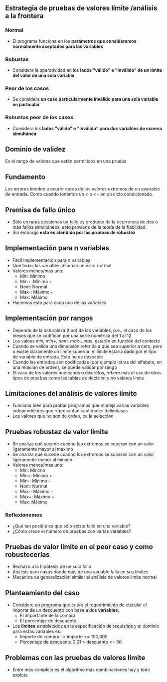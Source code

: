 ## Estrategia de pruebas de valores límite /análisis a la frontera
### Normal
- El programa funciona en los **parámetros que consideramos normalmente aceptados para las variables**
### Robustas
- Considera la operatividad en los **lados "válido" e "inválido" de un límite del valor de una sola variable**
### Peor de los casos
- Se considera **un caso particularmente inválido para una sola variable en particular**
### Robustas peor de los casos
- Considera los **lados "válido" e "inválido" para dos variables de manera simultánea**
## Dominio de validez
Es el rango de valores que están permitidos en una prueba
## Fundamento
Los errores tienden a ocurrir cerca de los valores extremos de un avariable de entrada. Como cuando tenemos un < o <= en un ciclo condicionado.
## Premisa de fallo único
- Solo en raras ocasiones un fallo es producto de la ocurrencia de dos o más fallos simultáneos, esto proviene de la teoría de la fiabilidad.
- Sin embargo **esto es atendido por las pruebas de robustez**
## Implementación para n variables
- Fácil implementación para *n* variables
- Que todas las variables asuman un valor normal
- Valores menos/mas uno:
	- Min: Mínimo
	- Min+: Mínimo +
	- Nom: Normal
	- Max-: Máximo -
	- Max: Máximo
- Hacemos esto para cada una de las variables
## Implementación por rangos
- Depende de la naturaleza (tipo) de las variables, p.e., el caso de los meses que se codifican por una serie numérica del 1 al 12
- Los valoes *min, min+, nom, max-, max*, estarán en función del contexto
- Cuando se valida una dimensión referida a que sea superior a cero, pero o existe claramente un límite superior, el límite estaría dado por el tipo de variable de entrada. Esto no es deseable
- Cuando las entradas son codificadas (por ejemplo letras del alfabeto, en una relación de orden), se puede validar por rango
- El caso de los valores booleanos o discretos, refiere más el uso de otros tipos de pruebas como las tablas de decisión y no valores límite
## Limitaciones del análisis de valores límite
- Funciona bien para probar programas que maneja varias variables independientes que representan cantidades delimitasas
- Los valores que no son de orden, pe la selección 
## Pruebas robustaz de valor límite
- Se analiza qué sucede cuadno los extremos se superan con un valor ligeramente mayor al máximo
- Se analiza qué sucede cuadno los extremos se superan con un valor ligeramente menor al mínimo
- Valores menos/mas uno:
	- Min: Mínimo
	- Min+: Mínimo +
	- Min-: Mínimo -
	- Nom: Normal
	- Max-: Máximo -
	- Max+: Máximo +
	- Max: Máximo
### Reflexionemos
- ¿Qué tan posible es que sólo exista fallo en una variable?
- ¿Cómo crece el número de pruebas con varias variables?
## Pruebas de valor límite en el peor caso y como robustecerlas
- Rechazo a la hipótesis de un solo fallo
- Análisis para casos donde más de una variable falla en sus límites
- Mecánica de generalización similar al análisis de valores límite normal
## Planteamiento del caso
- Considere un programa que cubre el requerimiento de clacular el importe de un descuento con base a dos **variables:**
	- El importante de la compra
	- El porcentaje de descuento
- Los **límites** establecidos en la especificación de requisitos y el dominio para estas variables es:
	- Importe de compra  i > importe <= 100,000
	- Porcentaje de descuento  0.01 > descuento <= 50
## Problemas con las pruebas de valores límite
- Entre más complejo es el algoritmo más combinaciones hay y todo explota
